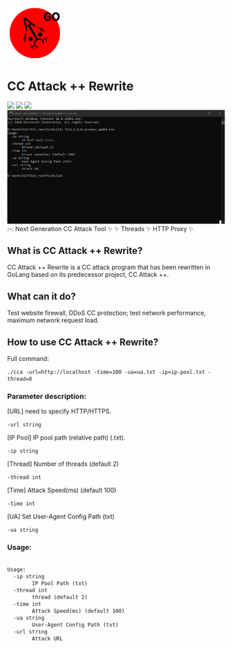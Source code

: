 ![CC Attack Rewrite](https://github.com/MasonDye/CC-Attack-Rewrite/blob/95728b220dc90c762ce9034904ec9489037854b7/img/CCAttack%2B%2BGo128.png)
# CC Attack ++ Rewrite
![](https://img.shields.io/badge/build-success-green) ![](https://img.shields.io/badge/version-1.0.0-orange) ![](https://img.shields.io/badge/author-MasonDye-blue)
![CC Attack Rewrite preview](https://github.com/MasonDye/CC-Attack-Rewrite/blob/95728b220dc90c762ce9034904ec9489037854b7/img/preview.png)
:-:
Next Generation CC Attack Tool ✨
✨ Threads ✨ HTTP Proxy ✨

## What is CC Attack ++ Rewrite?
CC Attack ++ Rewrite is a CC attack program that has been rewritten in GoLang based on its predecessor project, CC Attack ++.

## What can it do?
Test website firewall, DDoS CC protection; test network performance, maximum network request load.

</div>

## How to use CC Attack ++ Rewrite?
Full command:
<pre><code>./cca -url=http://localhost -time=100 -ua=ua.txt -ip=ip-pool.txt -thread=8</code></pre>

### Parameter description:

[URL] need to specify HTTP/HTTPS.
<pre><code>-url string</code></pre>

[IP Pool] IP pool path (relative path) (.txt).
<pre><code>-ip string</code></pre>

[Thread] Number of threads (default 2)
<pre><code>-thread int</code></pre>

[Time] Attack Speed(ms) (default 100)
<pre><code>-time int</code></pre>

[UA] Set User-Agent Config Path (txt)
<pre><code>-ua string</code></pre>

### Usage:
<pre><code>
Usage:
  -ip string
        IP Pool Path (txt)
  -thread int
        thread (default 2)
  -time int
        Attack Speed(ms) (default 100)
  -ua string
        User-Agent Config Path (txt)
  -url string
        Attack URL
</code></pre>
